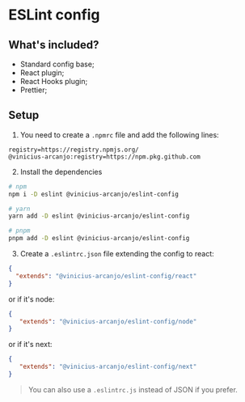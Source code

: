 # ESLint config

## What's included?

- Standard config base;
- React plugin;
- React Hooks plugin;
- Prettier;

[//]: # (- JSX a11y plugin;)

## Setup

1. You need to create a `.npmrc` file and add the following lines:

```
registry=https://registry.npmjs.org/
@vinicius-arcanjo:registry=https://npm.pkg.github.com
```

2. Install the dependencies
```sh
# npm
npm i -D eslint @vinicius-arcanjo/eslint-config

# yarn
yarn add -D eslint @vinicius-arcanjo/eslint-config

# pnpm
pnpm add -D eslint @vinicius-arcanjo/eslint-config
```

3. Create a `.eslintrc.json` file extending the config to react:

```json
{
  "extends": "@vinicius-arcanjo/eslint-config/react"
}
```

or if it's node:

```json
{
   "extends": "@vinicius-arcanjo/eslint-config/node"
}
```

or if it's next:

```json
{
   "extends": "@vinicius-arcanjo/eslint-config/next"
}
```

> You can also use a `.eslintrc.js` instead of JSON if you prefer.
